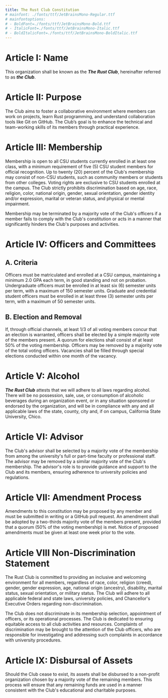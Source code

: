 ```yaml
---
title: The Rust Club Constitution
# mainfont: ./fonts/ttf/JetBrainsMono-Regular.ttf
# mainfontoptions:
# - BoldFont=./fonts/ttf/JetBrainsMono-Bold.ttf
# - ItalicFont=./fonts/ttf/JetBrainsMono-Italic.ttf
# - BoldItalicFont=./fonts/ttf/JetBrainsMono-BoldItalic.ttf
---
```


# Article I:       **Name**

This organization shall be known as the ***The Rust Club***, hereinafter referred to as ***the Club***.

# Article II:      **Purpose**

The Club aims to foster a collaborative environment where members can work on projects, learn Rust programming, and understand collaboration tools like Git on GitHub. The Club’s goal is to enhance the technical and team-working skills of its members through practical experience.

# Article III:     **Membership**

Membership is open to all CSU students currently enrolled in at least one class, with a minimum requirement of five (5) CSU student members for official recognition. Up to twenty (20) percent of the Club's membership may consist of non-CSU students, such as community members or students from other colleges. Voting rights are exclusive to CSU students enrolled at the campus. The Club strictly prohibits discrimination based on age, race, religion, color, national origin, gender, sexual orientation, gender identity and/or expression, marital or veteran status, and physical or mental impairment.

Membership may be terminated by a majority vote of the Club's officers if a member fails to comply with the Club's constitution or acts in a manner that significantly hinders the Club's purposes and activities.

# Article IV:      **Officers and Committees**

## A. **Criteria**

Officers must be matriculated and enrolled at a CSU campus, maintaining a minimum 2.0 GPA each term, in good standing and not on probation. Undergraduate officers must be enrolled in at least six (6) semester units per term, with a maximum of 150 semester units. Graduate and credential student officers must be enrolled in at least three (3) semester units per term, with a maximum of 50 semester units.

## B. **Election and Removal**

If, through official channels, at least 1/3 of all voting members concur that an election is warranted, officers shall be elected by a simple majority vote of the members present. A quorum for elections shall consist of at least 50% of the voting membership. Officers may be removed by a majority vote of the total voting officers. Vacancies shall be filled through special elections conducted within one month of the vacancy.

# Article V:       **Alcohol**

***The Rust Club*** attests that we will adhere to all laws regarding alcohol. There will be no possession, sale, use, or consumption of alcoholic beverages during an organization event, or in any situation sponsored or endorsed by the organization, and will be in compliance with any and all applicable laws of the state, county, city and, if on campus, California State University, Chico.

# Article VI:      **Advisor**

The Club's advisor shall be selected by a majority vote of the membership from among the university's full or part-time faculty or professional staff. The advisor may be removed by a similar majority vote of the Club's membership. The advisor's role is to provide guidance and support to the Club and its members, ensuring adherence to university policies and regulations.

# Article VII:     Amendment Process

Amendments to this constitution may be proposed by any member and must be submitted in writing or a GitHub pull request. An amendment shall be adopted by a two-thirds majority vote of the members present, provided that a quorum (50% of the voting membership) is met. Notice of proposed amendments must be given at least one week prior to the vote.

# Article VIII     Non-Discrimination Statement

The Rust Club is committed to providing an inclusive and welcoming environment for all members, regardless of race, color, religion (creed), gender, gender expression, age, national origin (ancestry), disability, marital status, sexual orientation, or military status. The Club will adhere to all applicable federal and state laws, university policies, and Chancellor's Executive Orders regarding non-discrimination.

The Club does not discriminate in its membership selection, appointment of officers, or its operational processes. The Club is dedicated to ensuring equitable access to all club activities and resources. Complaints of discrimination may be brought to the attention of the Club officers, who are responsible for investigating and addressing such complaints in accordance with university procedures.

# Article IX:      Disbursal of Assets

Should the Club cease to exist, its assets shall be disbursed to a non-profit organization chosen by a majority vote of the remaining members. This process will ensure that any remaining funds are used in a manner consistent with the Club's educational and charitable purposes.
